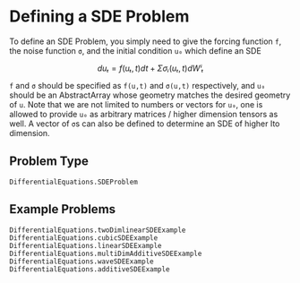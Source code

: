 # Defining a SDE Problem

To define an SDE Problem, you simply need to give the forcing function ``f``,
the noise function `σ`, and the initial condition ``u₀`` which define an SDE

```math
duₜ = f(uₜ,t)dt + Σσᵢ(uₜ,t)dWⁱₜ
```

`f` and `σ` should be specified as `f(u,t)` and  `σ(u,t)` respectively, and `u₀`
should be an AbstractArray whose geometry matches the desired geometry of `u`.
Note that we are not limited to numbers or vectors for `u₀`, one is allowed to
provide `u₀` as arbitrary matrices / higher dimension tensors as well. A vector
of `σ`s can also be defined to determine an SDE of higher Ito dimension.

## Problem Type

```@docs
DifferentialEquations.SDEProblem
```

## Example Problems
```@docs
DifferentialEquations.twoDimlinearSDEExample
DifferentialEquations.cubicSDEExample
DifferentialEquations.linearSDEExample
DifferentialEquations.multiDimAdditiveSDEExample
DifferentialEquations.waveSDEExample
DifferentialEquations.additiveSDEExample
```

